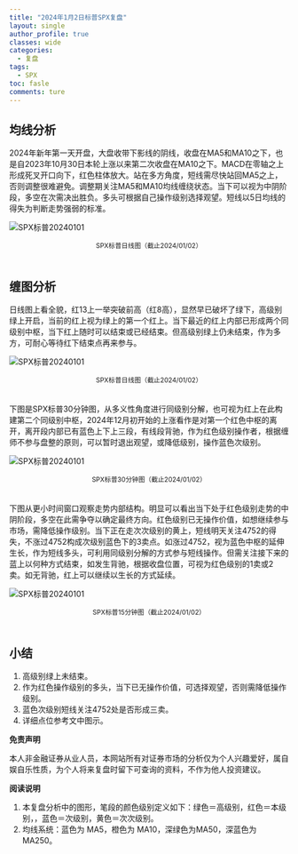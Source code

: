```yaml
---
title: "2024年1月2日标普SPX复盘"
layout: single
author_profile: true
classes: wide
categories:
  - 复盘
tags:
  - SPX
toc: fasle
comments: ture
---
```


## 均线分析
2024年新年第一天开盘，大盘收带下影线的阴线，收盘在MA5和MA10之下，也是自2023年10月30日本轮上涨以来第二次收盘在MA10之下。MACD在零轴之上形成死叉开口向下，红色柱体放大。站在多方角度，短线需尽快站回MA5之上，否则调整很难避免。调整期关注MA5和MA10均线缠绕状态。当下可以视为中阴阶段，多空在次需决出胜负。多头可根据自己操作级别选择观望。短线以5日均线的得失为判断走势强弱的标准。

![SPX标普20240101](https://money.olim.ca/assets/images/2024-01-02-SPX-day.png)
<small><center>SPX标普日线图（截止2024/01/02）</center></small>　

## 缠图分析

日线图上看全貌，红13上一举突破前高（红8高），显然早已破坏了绿下，高级别绿上开启，当前的红上视为绿上的第一个红上。当下最近的红上内部已形成两个同级别中枢，当下红上随时可以结束或已经结束。但高级别绿上仍未结束，作为多方，可耐心等待红下结束点再来参与。 

![SPX标普20240101](https://money.olim.ca/assets/images/2024-01-02-SPX-day.jpg)
<small><center>SPX标普日线图（截止2024/01/02）</center></small>　 

下图是SPX标普30分钟图，从多义性角度进行同级别分解，也可视为红上在此构建第二个同级别中枢，2024年12月初开始的上涨看作是对第一个红色中枢的离开，离开段内部已有蓝色上下上三段，有线段背驰，作为红色级别操作者，根据缠师不参与盘整的原则，可以暂时退出观望，或降低级别，操作蓝色次级别。

![SPX标普20240101](https://money.olim.ca/assets/images/2024-01-02-SPX-min-30.jpg)
<small><center>SPX标普30分钟图（截止2024/01/02）</center></small>　 

下图从更小时间窗口观察走势内部结构。明显可以看出当下处于红色级别走势的中阴阶段，多空在此需争夺以确定最终方向。红色级别已无操作价值，如想继续参与市场，需降低操作级别。当下正在走次次级别的黄上，短线明天关注4752的得失，不涨过4752构成次级别蓝色下的3卖点。如涨过4752，视为蓝色中枢的延伸生长，作为短线多头，可利用同级别分解的方式参与短线操作。但需关注接下来的蓝上以何种方式结束，如发生背驰，根据收盘位置，可视为红色级别的1卖或2卖。如无背驰，红上可以继续以生长的方式延续。

![SPX标普20240101](https://money.olim.ca/assets/images/2024-01-02-SPX-min-15.jpg)
<small><center>SPX标普15分钟图（截止2024/01/02）</center></small>　 

## 小结

1. 高级别绿上未结束。
2. 作为红色操作级别的多头，当下已无操作价值，可选择观望，否则需降低操作级别。
3. 蓝色次级别短线关注4752处是否形成三卖。
4. 详细点位参考文中图示。

**免责声明** 

本人非金融证券从业人员，本网站所有对证券市场的分析仅为个人兴趣爱好，属自娱自乐性质，为个人将来复盘时留下可查询的资料，不作为他人投资建议。

**阅读说明**

1. 本复盘分析中的图形，笔段的颜色级别定义如下：绿色＝高级别，红色＝本级别，，蓝色＝次级别，黄色＝次次级别。
2. 均线系统：蓝色为 MA5，橙色为 MA10，深绿色为MA50，深蓝色为MA250。
